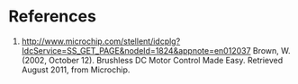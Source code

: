 # References #

  1. http://www.microchip.com/stellent/idcplg?IdcService=SS_GET_PAGE&nodeId=1824&appnote=en012037 Brown, W. (2002, October 12). Brushless DC Motor Control Made Easy. Retrieved August 2011, from Microchip.
